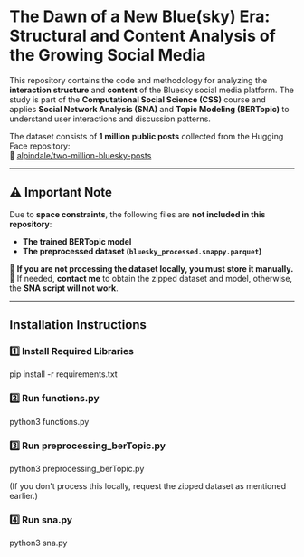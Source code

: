 # **The Dawn of a New Blue(sky) Era: Structural and Content Analysis of the Growing Social Media**
This repository contains the code and methodology for analyzing the **interaction structure** and **content** of the Bluesky social media platform. The study is part of the **Computational Social Science (CSS)** course and applies **Social Network Analysis (SNA)** and **Topic Modeling (BERTopic)** to understand user interactions and discussion patterns.

The dataset consists of **1 million public posts** collected from the Hugging Face repository:  
📌 [alpindale/two-million-bluesky-posts](https://huggingface.co/datasets/alpindale/two-million-bluesky-posts)

---

## **⚠ Important Note**  
Due to **space constraints**, the following files are **not included in this repository**:
- **The trained BERTopic model**
- **The preprocessed dataset (`bluesky_processed.snappy.parquet`)**

🚨 **If you are not processing the dataset locally, you must store it manually.**  
📩 If needed, **contact me** to obtain the zipped dataset and model, otherwise, the **SNA script will not work**.

---

## **Installation Instructions**

### **1️⃣ Install Required Libraries**

pip install -r requirements.txt

### 2️⃣ Run functions.py 

python3 functions.py

### 3️⃣ Run preprocessing_berTopic.py 

python3 preprocessing_berTopic.py

(If you don't process this locally, request the zipped dataset as mentioned earlier.)

### 4️⃣ Run sna.py  

python3 sna.py


